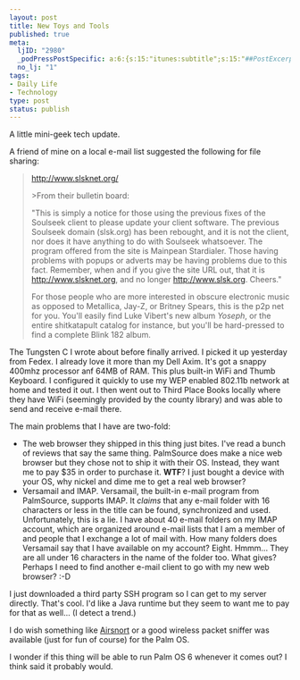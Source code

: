 ```yaml
--- 
layout: post
title: New Toys and Tools
published: true
meta: 
  ljID: "2980"
  _podPressPostSpecific: a:6:{s:15:"itunes:subtitle";s:15:"##PostExcerpt##";s:14:"itunes:summary";s:15:"##PostExcerpt##";s:15:"itunes:keywords";s:17:"##WordPressCats##";s:13:"itunes:author";s:10:"##Global##";s:15:"itunes:explicit";s:7:"Default";s:12:"itunes:block";s:7:"Default";}
  no_lj: "1"
tags: 
- Daily Life
- Technology
type: post
status: publish
---
```

A little mini-geek tech update.

A friend of mine on a local e-mail list suggested the following for file sharing:
<blockquote> <a href="http://www.slsknet.org/">http://www.slsknet.org/</a>

&gt;From their bulletin board:

"This is simply a notice for those using the previous fixes of the Soulseek client to please update your client software. The previous Soulseek domain
(slsk.org) has been rebought, and it is not the client, nor does it have anything to do with Soulseek whatsoever. The program offered from the site is Mainpean Stardialer. Those having problems with popups or adverts may be having problems due to this fact. Remember, when and if you give the site URL out, that it is http://www.slsknet.org, and no longer http://www.slsk.org.
Cheers."

For those people who are more interested in obscure electronic music as opposed to Metallica, Jay-Z, or Britney Spears, this is the p2p net for you.
You'll easily find Luke Vibert's new album _Yoseph_, or the entire shitkatapult catalog for instance, but you'll be hard-pressed to find a complete Blink 182 album.</blockquote>
The Tungsten C I wrote about before finally arrived. I picked it up yesterday from Fedex. I already love it more than my Dell Axim. It's got a snappy 400mhz processor anf 64MB of RAM. This plus built-in WiFi and Thumb Keyboard. I configured it quickly to use my WEP enabled 802.11b network at home and tested it out. I then went out to Third Place Books locally where they have WiFi (seemingly provided by the county library) and was able to send and receive e-mail there.

The main problems that I have are two-fold:
<ul>
	<li>The web browser they shipped in this thing just bites. I've read a bunch of reviews that say the same thing. PalmSource does make a nice web browser but they chose not to ship it with their OS. Instead, they want me to pay $35 in order to purchase it. <strong>WTF</strong>? I just bought a device with your OS, why nickel and dime me to get a real web browser?</li>
	<li>Versamail and IMAP. Versamail, the built-in e-mail program from PalmSource, supports IMAP. It <em>claims</em> that any e-mail folder with 16 characters or less in the title can be found, synchronized and used. Unfortunately, this is a lie. I have about 40 e-mail folders on my IMAP account, which are organized around e-mail lists that I am a member of and people that I exchange a lot of mail with. How many folders does Versamail say that I have available on my account? Eight. Hmmm... They are all under 16 characters in the name of the folder too. What gives? Perhaps I need to find another e-mail client to go with my new web browser? :-D</li>
</ul>
I just downloaded a third party SSH program so I can get to my server directly. That's cool. I'd like a Java runtime but they seem to want me to pay for that as well... (I detect a trend.)

I do wish something like <a href="http://airsnort.shmoo.com/">Airsnort</a> or a good wireless packet sniffer was available (just for fun of course) for the Palm OS.

I wonder if this thing will be able to run Palm OS 6 whenever it comes out? I think <lj user="stonemirror"> said it probably would.</lj>
